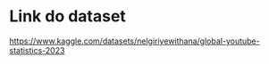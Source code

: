 # Link do dataset
<https://www.kaggle.com/datasets/nelgiriyewithana/global-youtube-statistics-2023>
